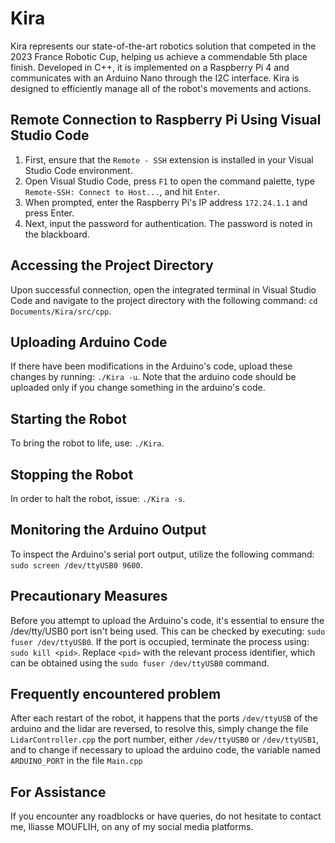 # Kira

Kira represents our state-of-the-art robotics solution that competed in the 2023 France Robotic Cup, helping us achieve a commendable 5th place finish. Developed in C++, it is implemented on a Raspberry Pi 4 and communicates with an Arduino Nano through the I2C interface. Kira is designed to efficiently manage all of the robot's movements and actions.

## Remote Connection to Raspberry Pi Using Visual Studio Code

1. First, ensure that the `Remote - SSH` extension is installed in your Visual Studio Code environment.
2. Open Visual Studio Code, press `F1` to open the command palette, type `Remote-SSH: Connect to Host...`, and hit `Enter`.
3. When prompted, enter the Raspberry Pi's IP address `172.24.1.1` and press Enter.
4. Next, input the password for authentication. The password is noted in the blackboard.

## Accessing the Project Directory

Upon successful connection, open the integrated terminal in Visual Studio Code and navigate to the project directory with the following command:
``` cd Documents/Kira/src/cpp ```.

## Uploading Arduino Code

If there have been modifications in the Arduino's code, upload these changes by running:
``` ./Kira -u ```.
Note that the arduino code should be uploaded only if you change something in the arduino's code.

## Starting the Robot

To bring the robot to life, use:
``` ./Kira ```.

## Stopping the Robot

In order to halt the robot, issue:
``` ./Kira -s ```.

## Monitoring the Arduino Output

To inspect the Arduino's serial port output, utilize the following command:
``` sudo screen /dev/ttyUSB0 9600 ```.

## Precautionary Measures

Before you attempt to upload the Arduino's code, it's essential to ensure the /dev/tty/USB0 port isn't being used. This can be checked by executing:
``` sudo fuser /dev/ttyUSB0 ```.
If the port is occupied, terminate the process using:
``` sudo kill <pid> ```.
Replace `<pid>` with the relevant process identifier, which can be obtained using the ``sudo fuser /dev/ttyUSB0`` command.

## Frequently encountered problem

After each restart of the robot, it happens that the ports `/dev/ttyUSB` of the arduino and the lidar are reversed, to resolve this, simply change the file `LidarController.cpp` the port number, either `/dev/ttyUSB0` or `/dev/ttyUSB1`, and to change if necessary to upload the arduino code, the variable named `ARDUINO_PORT` in the file `Main.cpp`

## For Assistance

If you encounter any roadblocks or have queries, do not hesitate to contact me, Iliasse MOUFLIH, on any of my social media platforms.
